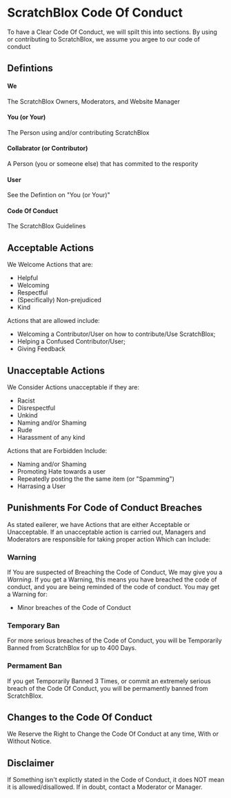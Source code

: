 # ScratchBlox Code Of Conduct
To have a Clear Code Of Conduct, we will spilt this into sections. By using or contributing to ScratchBlox, we assume you
argee to our code of conduct
## Defintions
#### We
The ScratchBlox Owners, Moderators, and Website Manager
#### You (or Your)
The Person using and/or contributing ScratchBlox
#### Collabrator (or Contributor)
A Person (you or someone else) that has commited to the respority
#### User
See the Defintion on "You (or Your)"
#### Code Of Conduct
The ScratchBlox Guidelines

## Acceptable Actions
We Welcome Actions that are:
- Helpful
- Welcoming
- Respectful
- (Specifically) Non-prejudiced
- Kind

Actions that are allowed include:
- Welcoming a Contributor/User on how to contribute/Use ScratchBlox;
- Helping a Confused Contributor/User;
- Giving Feedback

## Unacceptable Actions
We Consider Actions unacceptable if they are:
- Racist
- Disrespectful
- Unkind
- Naming and/or Shaming
- Rude
- Harassment of any kind

Actions that are Forbidden Include:
- Naming and/or Shaming
- Promoting Hate towards a user
- Repeatedly posting the the same item (or "Spamming")
- Harrasing a User

## Punishments For Code of Conduct Breaches
As stated eailerer, we have Actions that are either Acceptable or Unacceptable. If an unacceptable action is carried out, Managers and
Moderators are responsible for taking proper action Which can Include:
### Warning
If You are suspected of Breaching the Code of Conduct, We may give you a _Warning_. If you get a Warning, this means you have breached 
the code of conduct, and you are being reminded of the code of conduct. 
You may get a Warning for:
- Minor breaches of the Code of Conduct
### Temporary Ban
For more serious breaches of the Code of Conduct, you will be Temporarily Banned from ScratchBlox for up to 400 Days.
### Permament Ban
If you get Temporarily Banned 3 Times, or commit an extremely serious breach of the Code Of Conduct, you will be permamently banned from ScratchBlox.
## Changes to the Code Of Conduct
We Reserve the Right to Change the Code Of Conduct at any time, With or Without Notice.
## Disclaimer
If Something isn't explictly stated in the Code of Conduct, it does NOT mean it is allowed/disallowed. If in doubt, contact a
Moderator or Manager.
